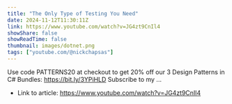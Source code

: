 ```yaml
---
title: "The Only Type of Testing You Need"
date: 2024-11-12T11:30:11Z
link: https://www.youtube.com/watch?v=JG4zt9CnIl4
showShare: false
showReadTime: false
thumbnail: images/dotnet.png
tags: ["youtube.com/@nickchapsas"]
---
```

Use code PATTERNS20 at checkout to get 20% off our 3 Design Patterns in C# Bundles: https://bit.ly/3YPiHLD Subscribe to my ...

- Link to article: https://www.youtube.com/watch?v=JG4zt9CnIl4